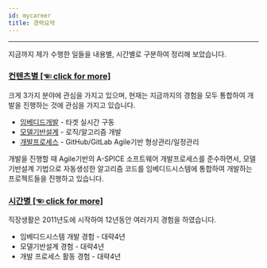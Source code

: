 ```yaml
---
id: mycareer
title: 경력요약
---
```

---

지금까지 제가 수행한 일들을 내용별, 시간별로 구분하여 정리해 보았습니다.

### [컨텐츠별 [☜ click for more]](./mycareer/contents)

크게 3가지 분야에 관심을 가지고 있으며, 현재는 지금까지의 경험을 모두 통합하여 개발을 진행하는 것에 관심을 가지고 있습니다.
* [임베디드개발](./mycareer/contents#mycareer-embed) - 타겟 실시간 구동
* [모델기반설계](./mycareer/contents#mycareer-mbd) - 로직/알고리즘 개발
* [개발프로세스](./mycareer/contents#mycareer-process) - GitHub/GitLab Agile기반 형상관리/일정관리

개발을 진행할 때 Agile기반의 A-SPICE 소프트웨어 개발프로세스를 준수하면서, 모델기반설계 기법으로 자동생성한 알고리즘 코드를 임베디드시스템에 통합하여 개발하는 프로젝트들을 진행하고 있습니다.

### [시간별 [☜ click for more]](./mycareer/time)

직장생활은 2011년도에 시작하여 12년동안 여러가지 경험을 하였습니다.
* 임베디드시스템 개발 경험 - 대략4년
* 모델기반설계 경험 - 대략4년
* 개발 프로세스 활동 경험 - 대략4년

<!--
### 이력 및 경력소개

[Curriculum_Vitae [☜ click for more Details]](/assets/ChuldongShim_Curriculum_Vitae.pdf)

<p align="center">
	<img
		src={require('/img/ChuldongShim_Curriculum_Vitae.png').default}
		alt="Example banner"
		width="450"
	/>
</p>
-->

